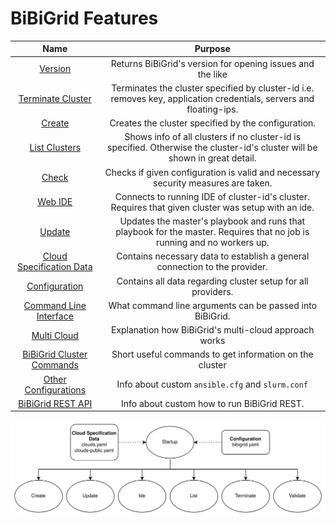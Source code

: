 # BiBiGrid Features

|                               Name                               |                                                           Purpose                                                           |
|:----------------------------------------------------------------:|:---------------------------------------------------------------------------------------------------------------------------:|
|                  [Version](features/version.md)                  |                                 Returns BiBiGrid's version for opening issues and the like                                  |
|        [Terminate Cluster](features/terminate_cluster.md)        |     Terminates the cluster specified by cluster-id i.e. removes key, application credentials, servers and floating-ips.     |
|                   [Create](features/create.md)                   |                                     Creates the cluster specified by the configuration.                                     |
|            [List Clusters](features/list_clusters.md)            | Shows info of all clusters if no cluster-id is specified. Otherwise the cluster-id's cluster will be shown in great detail. |
|                    [Check](features/check.md)                    |                      Checks if given configuration is valid and necessary security measures are taken.                      |
|                    [Web IDE](features/ide.md)                    |             Connects to running IDE of cluster-id's cluster. Requires that given cluster was setup with an ide.             |
|                   [Update](features/update.md)                   |   Updates the master's playbook and runs that playbook for the master. Requires that no job is running and no workers up.   |
| [Cloud Specification Data](features/cloud_specification_data.md) |                         Contains necessary data to establish a general connection to the provider.                          |
|            [Configuration](features/configuration.md)            |                                Contains all data regarding cluster setup for all providers.                                 |
|            [Command Line Interface](features/CLI.md)             |                                  What command line arguments can be passed into BiBiGrid.                                   |
|              [Multi Cloud](features/multi_cloud.md)              |                                    Explanation how BiBiGrid's multi-cloud approach works                                    |
|    [BiBiGrid Cluster Commands](features/cluster_commands.md)     |                                   Short useful commands to get information on the cluster                                   |
|     [Other Configurations](features/other_configurations.md)     |                                      Info about custom `ansible.cfg` and `slurm.conf`                                       |
|          [BiBiGrid REST API](features/bibigrid_rest.md)          |                                         Info about custom how to run BiBiGrid REST.                                         |

![](../images/actions.jpg)